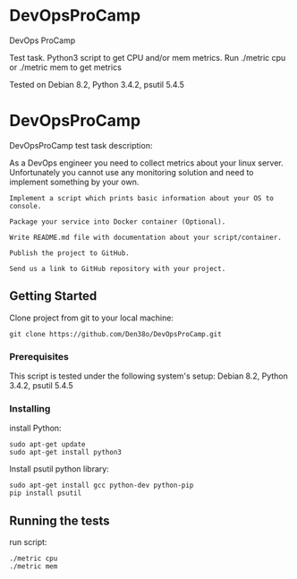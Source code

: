 # DevOpsProCamp
DevOps ProCamp

Test task.
Python3 script to get CPU and/or mem metrics.
Run ./metric cpu or ./metric mem to get metrics

Tested on Debian 8.2, Python 3.4.2, psutil 5.4.5



# DevOpsProCamp
DevOpsProCamp test task description:

As a DevOps engineer you need to collect metrics about your linux server. Unfortunately you cannot use any monitoring solution and need to implement something by your own.

    Implement a script which prints basic information about your OS to console.

    Package your service into Docker container (Optional).

    Write README.md file with documentation about your script/container.

    Publish the project to GitHub.

    Send us a link to GitHub repository with your project.

## Getting Started

Clone project from git to your local machine:

```
git clone https://github.com/Den38o/DevOpsProCamp.git
```

### Prerequisites

This script is tested under the following system's setup:
Debian 8.2, Python 3.4.2, psutil 5.4.5

### Installing

install Python:
```
sudo apt-get update
sudo apt-get install python3
```

Install psutil python library:
```
sudo apt-get install gcc python-dev python-pip
pip install psutil
```
## Running the tests

run script:
```
./metric cpu
./metric mem
```
